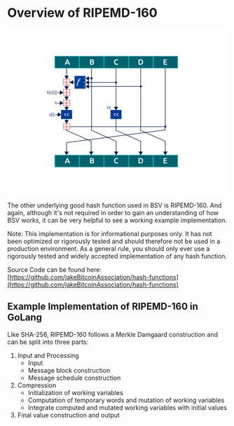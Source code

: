 # Overview of RIPEMD-160

![](../.gitbook/assets/BSVA-HashFunctions_Ch5L1_DA1.gif)

The other underlying good hash function used in BSV is RIPEMD-160. And again, although it's not required in order to gain an understanding of how BSV works, it can be very helpful to see a working example implementation.

Note: This implementation is for informational purposes only. It has not been optimized or rigorously tested and should therefore not be used in a production environment. As a general rule, you should only ever use a rigorously tested and widely accepted implementation of any hash function.

Source Code can be found here: [https://github.com/jakeBitcoinAssociation/hash-functions](https://github.com/jakeBitcoinAssociation/hash-functions)

## Example Implementation of RIPEMD-160 in GoLang

Like SHA-256, RIPEMD-160 follows a Merkle Damgaard construction and can be split into three parts:

1. Input and Processing
   * Input
   * Message block construction
   * Message schedule construction
2. Compression
   * Initialization of working variables
   * Computation of temporary words and mutation of working variables
   * Integrate computed and mutated working variables with initial values
3. Final value construction and output
